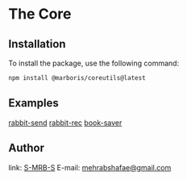 # The Core

## Installation

To install the package, use the following command:

```bash
npm install @marboris/coreutils@latest
```

## Examples
[rabbit-send](https://github.com/MarborisOrg/rabbit-send)
[rabbit-rec](https://github.com/MarborisOrg/rabbit-rec)
[book-saver](https://github.com/MarborisOrg/book-saver)

## Author
link: [S-MRB-S](https://github.com/S-MRB-S)
E-mail: mehrabshafae@gmail.com
